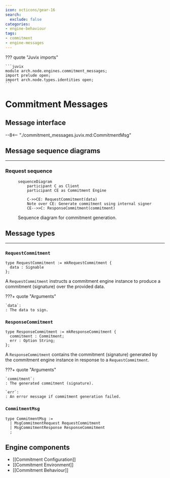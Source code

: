 ```yaml
---
icon: octicons/gear-16
search:
  exclude: false
categories:
- engine-behaviour
tags:
- commitment
- engine-messages
---
```


??? quote "Juvix imports"

    ```juvix
    module arch.node.engines.commitment_messages;
    import prelude open;
    import arch.node.types.identities open;
    ```

# Commitment Messages

## Message interface

--8<-- "./commitment_messages.juvix.md:CommitmentMsg"


## Message sequence diagrams

---

### Request sequence

<!-- --8<-- [start:message-sequence-diagram] -->
<figure markdown="span">

```mermaid
sequenceDiagram
    participant C as Client
    participant CE as Commitment Engine

    C->>CE: RequestCommitment(data)
    Note over CE: Generate commitment using internal signer
    CE-->>C: ResponseCommitment(commitment)
```

<figcaption markdown="span">
Sequence diagram for commitment generation.
</figcaption>
</figure>
<!-- --8<-- [end:message-sequence-diagram] -->

## Message types

---

### `RequestCommitment`

```juvix
type RequestCommitment := mkRequestCommitment {
  data : Signable
};
```

A `RequestCommitment` instructs a commitment engine instance to produce a
commitment (signature) over the provided data.

???+ quote "Arguments"

    `data`:
    : The data to sign.

### `ResponseCommitment`

```juvix
type ResponseCommitment := mkResponseCommitment {
  commitment : Commitment;
  err : Option String;
};
```

A `ResponseCommitment` contains the commitment (signature) generated by the
commitment engine instance in response to a `RequestCommitment`.

???+ quote "Arguments"

    `commitment`:
    : The generated commitment (signature).

    `err`:
    : An error message if commitment generation failed.

### `CommitmentMsg`

<!-- --8<-- [start:CommitmentMsg] -->
```juvix
type CommitmentMsg :=
  | MsgCommitmentRequest RequestCommitment
  | MsgCommitmentResponse ResponseCommitment
  ;
```
<!-- --8<-- [end:CommitmentMsg] -->

## Engine components

- [[Commitment Configuration]]
- [[Commitment Environment]]
- [[Commitment Behaviour]]
